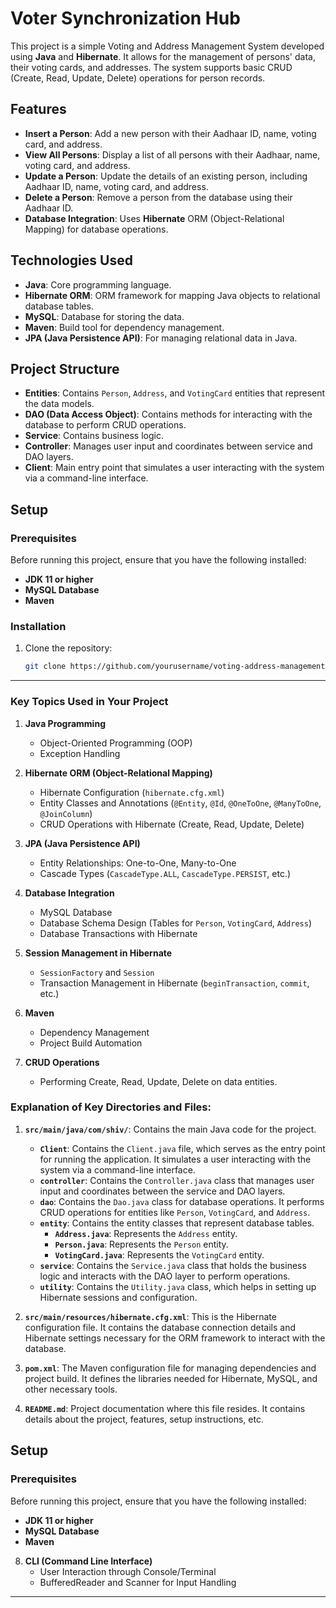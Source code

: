 # Voter Synchronization Hub

This project is a simple Voting and Address Management System developed using **Java** and **Hibernate**. It allows for the management of persons' data, their voting cards, and addresses. The system supports basic CRUD (Create, Read, Update, Delete) operations for person records.

## Features

- **Insert a Person**: Add a new person with their Aadhaar ID, name, voting card, and address.
- **View All Persons**: Display a list of all persons with their Aadhaar, name, voting card, and address.
- **Update a Person**: Update the details of an existing person, including Aadhaar ID, name, voting card, and address.
- **Delete a Person**: Remove a person from the database using their Aadhaar ID.
- **Database Integration**: Uses **Hibernate** ORM (Object-Relational Mapping) for database operations.

## Technologies Used

- **Java**: Core programming language.
- **Hibernate ORM**: ORM framework for mapping Java objects to relational database tables.
- **MySQL**: Database for storing the data.
- **Maven**: Build tool for dependency management.
- **JPA (Java Persistence API)**: For managing relational data in Java.
  
## Project Structure

- **Entities**: Contains `Person`, `Address`, and `VotingCard` entities that represent the data models.
- **DAO (Data Access Object)**: Contains methods for interacting with the database to perform CRUD operations.
- **Service**: Contains business logic.
- **Controller**: Manages user input and coordinates between service and DAO layers.
- **Client**: Main entry point that simulates a user interacting with the system via a command-line interface.

## Setup

### Prerequisites

Before running this project, ensure that you have the following installed:

- **JDK 11 or higher**
- **MySQL Database**
- **Maven**

### Installation

1. Clone the repository:
   ```bash
   git clone https://github.com/yourusername/voting-address-management-system.git
---
### Key Topics Used in Your Project

1. **Java Programming**
   - Object-Oriented Programming (OOP)
   - Exception Handling

2. **Hibernate ORM (Object-Relational Mapping)**
   - Hibernate Configuration (`hibernate.cfg.xml`)
   - Entity Classes and Annotations (`@Entity`, `@Id`, `@OneToOne`, `@ManyToOne`, `@JoinColumn`)
   - CRUD Operations with Hibernate (Create, Read, Update, Delete)

3. **JPA (Java Persistence API)**
   - Entity Relationships: One-to-One, Many-to-One
   - Cascade Types (`CascadeType.ALL`, `CascadeType.PERSIST`, etc.)

4. **Database Integration**
   - MySQL Database
   - Database Schema Design (Tables for `Person`, `VotingCard`, `Address`)
   - Database Transactions with Hibernate

5. **Session Management in Hibernate**
   - `SessionFactory` and `Session`
   - Transaction Management in Hibernate (`beginTransaction`, `commit`, etc.)

6. **Maven**
   - Dependency Management
   - Project Build Automation

7. **CRUD Operations**
   - Performing Create, Read, Update, Delete on data entities.
  
### Explanation of Key Directories and Files:

1. **`src/main/java/com/shiv/`**: Contains the main Java code for the project.
   - **`Client`**: Contains the `Client.java` file, which serves as the entry point for running the application. It simulates a user interacting with the system via a command-line interface.
   - **`controller`**: Contains the `Controller.java` class that manages user input and coordinates between the service and DAO layers.
   - **`dao`**: Contains the `Dao.java` class for database operations. It performs CRUD operations for entities like `Person`, `VotingCard`, and `Address`.
   - **`entity`**: Contains the entity classes that represent database tables.
     - **`Address.java`**: Represents the `Address` entity.
     - **`Person.java`**: Represents the `Person` entity.
     - **`VotingCard.java`**: Represents the `VotingCard` entity.
   - **`service`**: Contains the `Service.java` class that holds the business logic and interacts with the DAO layer to perform operations.
   - **`utility`**: Contains the `Utility.java` class, which helps in setting up Hibernate sessions and configuration.

2. **`src/main/resources/hibernate.cfg.xml`**: This is the Hibernate configuration file. It contains the database connection details and Hibernate settings necessary for the ORM framework to interact with the database.

3. **`pom.xml`**: The Maven configuration file for managing dependencies and project build. It defines the libraries needed for Hibernate, MySQL, and other necessary tools.

4. **`README.md`**: Project documentation where this file resides. It contains details about the project, features, setup instructions, etc.

## Setup

### Prerequisites

Before running this project, ensure that you have the following installed:

- **JDK 11 or higher**
- **MySQL Database**
- **Maven**

8. **CLI (Command Line Interface)**
   - User Interaction through Console/Terminal
   - BufferedReader and Scanner for Input Handling

---

